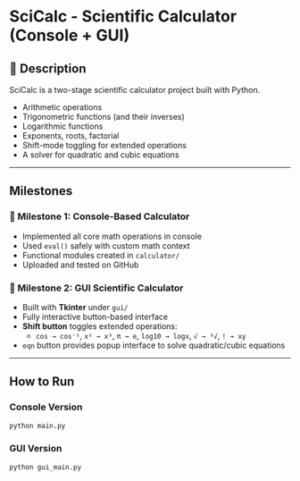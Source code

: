 # SciCalc - Scientific Calculator (Console + GUI)

## 📌 Description

SciCalc is a two-stage scientific calculator project built with Python.

- Arithmetic operations
- Trigonometric functions (and their inverses)
- Logarithmic functions
- Exponents, roots, factorial
- Shift-mode toggling for extended operations
- A solver for quadratic and cubic equations

---

## Milestones

### 📍 Milestone 1: Console-Based Calculator

- Implemented all core math operations in console
- Used `eval()` safely with custom math context
- Functional modules created in `calculator/`
- Uploaded and tested on GitHub

### 📍 Milestone 2: GUI Scientific Calculator

- Built with **Tkinter** under `gui/`
- Fully interactive button-based interface
- **Shift button** toggles extended operations:
  - `cos → cos⁻¹`, `x² → x³`, `π → e`, `log10 → logx`, `√ → ³√`, `! → xy`
- `eqn` button provides popup interface to solve quadratic/cubic equations

---

## How to Run

### Console Version

```bash
python main.py
```

### GUI Version

```bash
python gui_main.py
```
